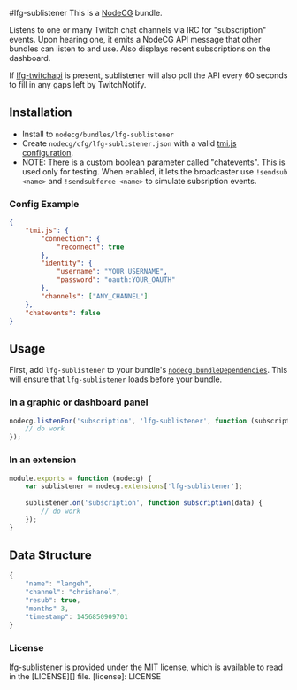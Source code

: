 #lfg-sublistener
This is a [NodeCG](http://github.com/nodecg/nodecg) bundle.

Listens to one or many Twitch chat channels via IRC for "subscription" events.
Upon hearing one, it emits a NodeCG API message that other bundles can listen to and use.
Also displays recent subscriptions on the dashboard.

If [lfg-twitchapi](https://github.com/SupportClass/lfg-twitchapi) is present, sublistener will also poll the API every 60 seconds to fill in any gaps left by TwitchNotify.

## Installation
- Install to `nodecg/bundles/lfg-sublistener`
- Create `nodecg/cfg/lfg-sublistener.json` with a valid [tmi.js configuration](https://www.tmijs.org/docs/Configuration.html).
- NOTE: There is a custom boolean parameter called "chatevents". This is used only for testing. When enabled, it lets the broadcaster use `!sendsub <name>` and `!sendsubforce <name>` to simulate subsription events. 

### Config Example
```json
{
	"tmi.js": {
		"connection": {
			"reconnect": true
		},
		"identity": {
			"username": "YOUR_USERNAME",
			"password": "oauth:YOUR_OAUTH"
		},
		"channels": ["ANY_CHANNEL"]
	},
	"chatevents": false
}
```

## Usage

First, add `lfg-sublistener` to your bundle's [`nodecg.bundleDependencies`](http://nodecg.com/tutorial-manifest.html).
This will ensure that `lfg-sublistener` loads before your bundle.

### In a graphic or dashboard panel
```js
nodecg.listenFor('subscription', 'lfg-sublistener', function (subscription) {
    // do work
});
```

### In an extension
```js
module.exports = function (nodecg) {
	var sublistener = nodecg.extensions['lfg-sublistener'];
	
	sublistener.on('subscription', function subscription(data) {
		// do work
	});
}
```

## Data Structure
```js
{
	"name": "langeh",
	"channel": "chrishanel",
	"resub": true,
	"months" 3,
	"timestamp": 1456850909701
}
```

### License
lfg-sublistener is provided under the MIT license, which is available to read in the [LICENSE][] file.
[license]: LICENSE
